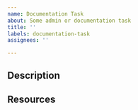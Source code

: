 ```yaml
---
name: Documentation Task
about: Some admin or documentation task
title: ''
labels: documentation-task
assignees: ''

---
```


## Description

## Resources
